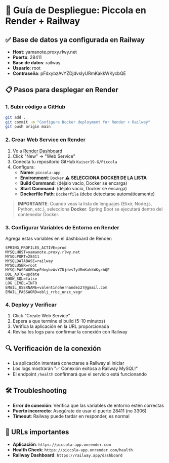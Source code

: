 # 🚀 Guía de Despliegue: Piccola en Render + Railway

## ✅ **Base de datos ya configurada en Railway**
- **Host**: yamanote.proxy.rlwy.net
- **Puerto**: 28411
- **Base de datos**: railway
- **Usuario**: root
- **Contraseña**: pFdxybzAvYZDjdvsIyURmKakkWKycbQE

## 📋 **Pasos para desplegar en Render**

### 1. Subir código a GitHub
```bash
git add .
git commit -m "Configure Docker deployment for Render + Railway"
git push origin main
```

### 2. Crear Web Service en Render
1. Ve a [Render Dashboard](https://dashboard.render.com/)
2. Click "New" → "Web Service"
3. Conecta tu repositorio GitHub `Kaiser19-G/Piccola`
4. Configura:
   - **Name**: `piccola-app`
   - **Environment**: `Docker` ⚠️ **SELECCIONA DOCKER DE LA LISTA**
   - **Build Command**: (déjalo vacío, Docker se encarga)
   - **Start Command**: (déjalo vacío, Docker se encarga)
   - **Dockerfile Path**: `Dockerfile` (debe detectarse automáticamente)

> **IMPORTANTE**: Cuando veas la lista de lenguajes (Elixir, Node.js, Python, etc.), selecciona **Docker**. Spring Boot se ejecutará dentro del contenedor Docker.

### 3. Configurar Variables de Entorno en Render
Agrega estas variables en el dashboard de Render:

```
SPRING_PROFILES_ACTIVE=prod
MYSQLHOST=yamanote.proxy.rlwy.net
MYSQLPORT=28411
MYSQLDATABASE=railway
MYSQLUSER=root
MYSQLPASSWORD=pFdxybzAvYZDjdvsIyURmKakkWKycbQE
DDL_AUTO=update
SHOW_SQL=false
LOG_LEVEL=INFO
EMAIL_USERNAME=valentinohernandez27@gmail.com
EMAIL_PASSWORD=eblj_rrbc_unzc_vegr
```

### 4. Deploy y Verificar
1. Click "Create Web Service"
2. Espera a que termine el build (5-10 minutos)
3. Verifica la aplicación en la URL proporcionada
4. Revisa los logs para confirmar la conexión con Railway

## 🔍 **Verificación de la conexión**
- La aplicación intentará conectarse a Railway al iniciar
- Los logs mostrarán "✅ Conexión exitosa a Railway MySQL!"
- El endpoint `/health` confirmará que el servicio está funcionando

## 🛠️ **Troubleshooting**
- **Error de conexión**: Verifica que las variables de entorno estén correctas
- **Puerto incorrecto**: Asegúrate de usar el puerto 28411 (no 3306)
- **Timeout**: Railway puede tardar en responder, es normal

## 🎯 **URLs importantes**
- **Aplicación**: `https://piccola-app.onrender.com`
- **Health Check**: `https://piccola-app.onrender.com/health`
- **Railway Dashboard**: `https://railway.app/dashboard`
